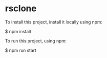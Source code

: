 # rsclone

To install this project, install it locally using npm:

$ npm install

To run this project, using npm:

$ npm run start
